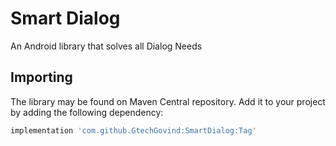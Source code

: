 # Smart Dialog

An Android library that solves all Dialog Needs

## Importing

The library may be found on Maven Central repository.
Add it to your project by adding the following dependency:

```groovy
implementation 'com.github.GtechGovind:SmartDialog:Tag'
```
